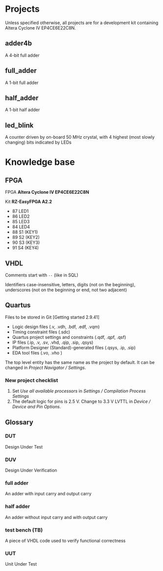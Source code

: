 # Projects

Unless specified otherwise, all projects are for a development kit containing
Altera Cyclone IV EP4CE6E22C8N.

## adder4b

A 4-bit full adder

## full_adder

A 1-bit full adder

## half_adder

A 1-bit half adder

## led_blink

A counter driven by on-board 50 MHz crystal, with 4 highest (most slowly
changing) bits indicated by LEDs

# Knowledge base

## FPGA

FPGA __Altera Cyclone IV EP4CE6E22C8N__

Kit __RZ-EasyFPGA A2.2__

- 87 LED1
- 86 LED2
- 85 LED3
- 84 LED4
- 88 S1 (KEY1)
- 89 S2 (KEY2)
- 90 S3 (KEY3)
- 91 S4 (KEY4)

## VHDL

Comments start with `--` (like in SQL)

Identifiers case-insensitive, letters, digits (not on the beginning),
underscores (not on the beginning or end, not two adjacent)

## Quartus

Files to be stored in Git [Getting started 2.9.41]

- Logic design files (.v, .vdh, .bdf, .edf, .vqm)
- Timing constraint files (.sdc)
- Quartus project settings and constraints (.qdf, .qpf, .qsf)
- IP files (.ip, .v, .sv, .vhd, .qip, .sip, .qsys)
- Platform Designer (Standard)-generated files (.qsys, .ip, .sip)
- EDA tool files (.vo, .vho )

The top level entity has the same name as the project by default. It can be
changed in _Project Navigator / Settings_.

### New project checklist

1. Set _Use all available processors_ in _Settings / Compilation Process
   Settings_
1. The default logic for pins is 2.5 V. Change to 3.3 V LVTTL in _Device
   / Device and Pin Options_.

## Glossary

### DUT

Design Under Test

### DUV

Design Under Verification

### full adder

An adder with input carry and output carry

### half adder

An adder without input carry and with output carry

### test bench (TB)

A piece of VHDL code used to verify functional correctness

### UUT

Unit Under Test
